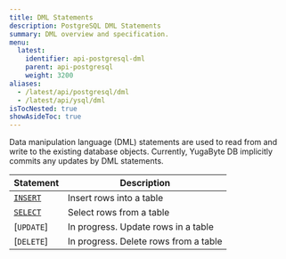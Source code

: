 ```yaml
---
title: DML Statements
description: PostgreSQL DML Statements
summary: DML overview and specification.
menu:
  latest:
    identifier: api-postgresql-dml
    parent: api-postgresql
    weight: 3200
aliases:
  - /latest/api/postgresql/dml
  - /latest/api/ysql/dml
isTocNested: true
showAsideToc: true
---
```


Data manipulation language (DML) statements are used to read from and write to the existing database objects. Currently, YugaByte DB implicitly commits any updates by DML statements.

Statement | Description |
----------|-------------|
[`INSERT`](../dml_insert) | Insert rows into a table |
[`SELECT`](../dml_select) | Select rows from a table |
[`UPDATE`] | In progress. Update rows in a table |
[`DELETE`] | In progress. Delete rows from a table |
